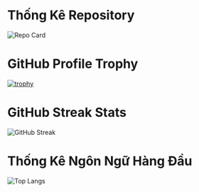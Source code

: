 # Thống Kê Repository

![Repo Card](https://github-readme-stats.vercel.app/api/pin/?username=ngthanhtri&repo=63131548-CuoiKiAndroidProgramming)

# GitHub Profile Trophy

[![trophy](https://github-profile-trophy.vercel.app/?username=ngthanhtri&theme=onedark)](https://github.com/ryo-ma/github-profile-trophy)

# GitHub Streak Stats

![GitHub Streak](https://github-readme-streak-stats.herokuapp.com/?user=ngthanhtri)

# Thống Kê Ngôn Ngữ Hàng Đầu

![Top Langs](https://github-readme-stats.vercel.app/api/top-langs/?username=ngthanhtri&layout=compact)
